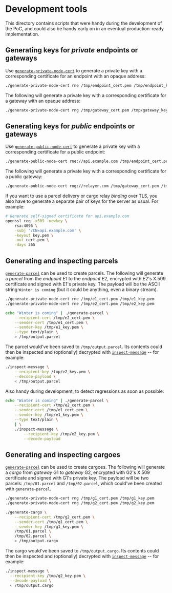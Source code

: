 # Development tools

This directory contains scripts that were handy during the development of the PoC, and could also be handy early on in an eventual production-ready implementation.

## Generating keys for _private_ endpoints or gateways

Use [`generate-private-node-cert`](generate-private-node-cert) to generate a private key with a corresponding certificate for an endpoint with an opaque address:

```bash
./generate-private-node-cert rne /tmp/endpoint_cert.pem /tmp/endpoint_key.pem
```

The following will generate a private key with a corresponding certificate for a gateway with an opaque address:

```bash
./generate-private-node-cert rng /tmp/gateway_cert.pem /tmp/gateway_key.pem
```

## Generating keys for _public_ endpoints or gateways

Use [`generate-public-node-cert`](generate-public-node-cert) to generate a private key with a corresponding certificate for a public endpoint:

```bash
./generate-public-node-cert rne://api.example.com /tmp/endpoint_cert.pem /tmp/endpoint_key.pem
```

The following will generate a private key with a corresponding certificate for a public gateway:

```bash
./generate-public-node-cert rng://relayer.com /tmp/gateway_cert.pem /tmp/gateway_key.pem
```

If you want to use a parcel delivery or cargo relay _binding_ over TLS, you also have to generate a separate pair of keys for the server as usual. For example:

```bash
# Generate self-signed certificate for api.example.com
openssl req -x509 -newkey \
    rsa:4096 \
    -subj '/CN=api.example.com' \
    -keyout key.pem \
    -out cert.pem \
    -days 365
```

## Generating and inspecting parcels

[`generate-parcel`](generate-parcel) can be used to create parcels. The following will generate a _parcel_ from the _endpoint_ E1 to the _endpoint_ E2, encrypted with E2's X.509 certificate and signed with E1's private key. The payload will be the ASCII string `Winter is coming` (but it could be anything, even a binary stream).

```bash
./generate-private-node-cert rne /tmp/e1_cert.pem /tmp/e1_key.pem
./generate-private-node-cert rne /tmp/e2_cert.pem /tmp/e2_key.pem

echo "Winter is coming" | ./generate-parcel \
    --recipient-cert /tmp/e2_cert.pem \
    --sender-cert /tmp/e1_cert.pem \
    --sender-key /tmp/e1_key.pem \
    --type text/plain \
    > /tmp/output.parcel
```

The parcel would've been saved to `/tmp/output.parcel`. Its contents could then be inspected and (optionally) decrypted with [`inspect-message`](inspect-message) -- for example:

```bash
./inspect-message \
    --recipient-key /tmp/e2_key.pem \
    --decode-payload \
    < /tmp/output.parcel
```

Also handy during development, to detect regressions as soon as possible:

```bash
echo "Winter is coming" | ./generate-parcel \
    --recipient-cert /tmp/e2_cert.pem \
    --sender-cert /tmp/e1_cert.pem \
    --sender-key /tmp/e1_key.pem \
    --type text/plain \
    | \
    ./inspect-message \
        --recipient-key /tmp/e2_key.pem \
        --decode-payload
```

## Generating and inspecting cargoes

[`generate-parcel`](generate-cargo) can be used to create cargoes. The following will generate a _cargo_ from _gateway_ G1 to _gateway_ G2, encrypted with G2's X.509 certificate and signed with G1's private key. The payload will be two parcels: `/tmp/01.parcel` and `/tmp/02.parcel`, which could've been created with `generate-parcel`.

```bash
./generate-private-node-cert rng /tmp/g1_cert.pem /tmp/g1_key.pem
./generate-private-node-cert rng /tmp/g2_cert.pem /tmp/g2_key.pem

./generate-cargo \
    --recipient-cert /tmp/g2_cert.pem \
    --sender-cert /tmp/g1_cert.pem \
    --sender-key /tmp/g1_key.pem \
    /tmp/01.parcel \
    /tmp/02.parcel \
    > /tmp/output.cargo
```

The cargo would've been saved to `/tmp/output.cargo`. Its contents could then be inspected and (optionally) decrypted with [`inspect-message`](inspect-message) -- for example:

```bash
./inspect-message \
  --recipient-key /tmp/g2_key.pem \
  --decode-payload \
  < /tmp/output.cargo
```
